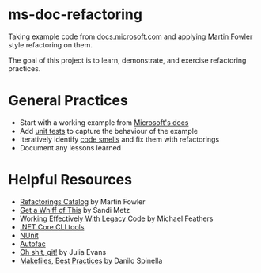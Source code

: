 # ms-doc-refactoring

Taking example code from [docs.microsoft.com](https://docs.microsoft.com/) and applying [Martin Fowler](https://martinfowler.com/) style refactoring on them.

The goal of this project is to learn, demonstrate, and exercise refactoring practices.

# General Practices

* Start with a working example from [Microsoft's docs](https://docs.microsoft.com/)
* Add [unit tests](https://martinfowler.com/bliki/UnitTest.html) to capture the behaviour of the example
* Iteratively identify [code smells](https://martinfowler.com/bliki/CodeSmell.html) and fix them with refactorings
* Document any lessons learned

# Helpful Resources

* [Refactorings Catalog](https://refactoring.com/catalog/) by Martin Fowler
* [Get a Whiff of This](https://www.youtube.com/watch?v=PJjHfa5yxlU) by Sandi Metz
* [Working Effectively With Legacy Code](http://wiki.c2.com/?WorkingEffectivelyWithLegacyCode) by Michael Feathers
* [.NET Core CLI tools](https://docs.microsoft.com/en-us/dotnet/core/tools/?tabs=netcore2x)
* [NUnit](https://github.com/nunit/docs/wiki)
* [Autofac](https://autofaccn.readthedocs.io/en/latest/index.html)
* [Oh shit, git!](http://ohshitgit.com/) by Julia Evans
* [Makefiles, Best Practices](https://danyspin97.org/blog/makefiles-best-practices/) by Danilo Spinella
